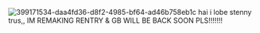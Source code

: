 ![399171534-daa4fd36-d8f2-4985-bf64-ad46b758eb1c](https://github.com/user-attachments/assets/7ca11b44-b115-4297-acf6-13989b967e71)
hai i lobe stenny trus,, IM REMAKING RENTRY & GB WILL BE BACK SOON PLS!!!!!!!